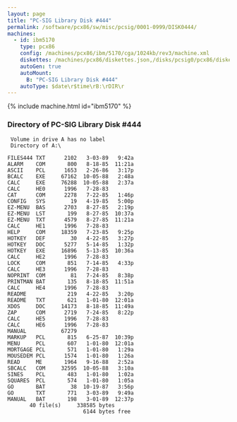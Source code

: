 ```yaml
---
layout: page
title: "PC-SIG Library Disk #444"
permalink: /software/pcx86/sw/misc/pcsig/0001-0999/DISK0444/
machines:
  - id: ibm5170
    type: pcx86
    config: /machines/pcx86/ibm/5170/cga/1024kb/rev3/machine.xml
    diskettes: /machines/pcx86/diskettes.json,/disks/pcsig0/pcx86/diskettes.json
    autoGen: true
    autoMount:
      B: "PC-SIG Library Disk #444"
    autoType: $date\r$time\rB:\rDIR\r
---
```


{% include machine.html id="ibm5170" %}

### Directory of PC-SIG Library Disk #444

     Volume in drive A has no label
     Directory of A:\

    FILES444 TXT      2102   3-03-89   9:42a
    ALARM    COM       800   8-18-85  11:21a
    ASCII    PCL      1653   2-26-86   3:17p
    BCALC    EXE     67162  10-05-88   2:48a
    CALC     EXE     76288  10-05-88   2:37a
    CALC     HE0      1996   7-28-83
    CAT      COM      2278   7-22-85   1:46p
    CONFIG   SYS        19   4-19-85   5:00p
    EZ-MENU  BAS      2703   8-27-85   2:19p
    EZ-MENU  LST       199   8-27-85  10:37a
    EZ-MENU  TXT      4579   8-27-85  11:21a
    CALC     HE1      1996   7-28-83
    HELP     COM     18359   7-23-85   9:25p
    HOTKEY   DEF        30   4-22-85   3:27p
    HOTKEY   DOC      5277   5-14-85   1:32p
    HOTKEY   EXE     16896   5-13-85  10:36a
    CALC     HE2      1996   7-28-83
    LOCK     COM       851   7-14-85   4:33p
    CALC     HE3      1996   7-28-83
    NOPRINT  COM        81   7-24-85   8:38p
    PRINTMAN BAT       135   8-18-85  11:51a
    CALC     HE4      1996   7-28-83
    README             219   4-22-85   3:20p
    README   TXT       621   1-01-80  12:01a
    XDOS     DOC     14173   8-18-85  11:49a
    ZAP      COM      2719   7-24-85   8:22p
    CALC     HE5      1996   7-28-83
    CALC     HE6      1996   7-28-83
    MANUAL           67279
    MARKUP   PCL       815   6-25-87  10:39p
    MENU     PCL       607   1-01-80  12:01a
    MORTGAGE PCL       571   1-01-80   1:29a
    MOUSEDEM PCL      1574   1-01-80   1:26a
    READ     ME       1964   9-16-88   2:52a
    SBCALC   COM     32595  10-05-88   3:10a
    SINES    PCL       483   1-01-80   1:02a
    SQUARES  PCL       574   1-01-80   1:05a
    GO       BAT        38  10-19-87   3:56p
    GO       TXT       771   3-03-89   9:49a
    MANUAL   BAT       198   3-01-89  12:37p
           40 file(s)     338585 bytes
                            6144 bytes free
